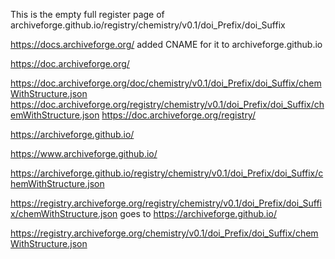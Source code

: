 This is the empty full register page of 
archiveforge.github.io/registry/chemistry/v0.1/doi_Prefix/doi_Suffix

https://docs.archiveforge.org/ added CNAME for it to archiveforge.github.io

https://doc.archiveforge.org/

https://doc.archiveforge.org/doc/chemistry/v0.1/doi_Prefix/doi_Suffix/chemWithStructure.json
https://doc.archiveforge.org/registry/chemistry/v0.1/doi_Prefix/doi_Suffix/chemWithStructure.json
https://doc.archiveforge.org/registry/

https://archiveforge.github.io/

https://www.archiveforge.github.io/

https://archiveforge.github.io/registry/chemistry/v0.1/doi_Prefix/doi_Suffix/chemWithStructure.json

https://registry.archiveforge.org/registry/chemistry/v0.1/doi_Prefix/doi_Suffix/chemWithStructure.json
goes to
https://archiveforge.github.io/

https://registry.archiveforge.org/chemistry/v0.1/doi_Prefix/doi_Suffix/chemWithStructure.json
